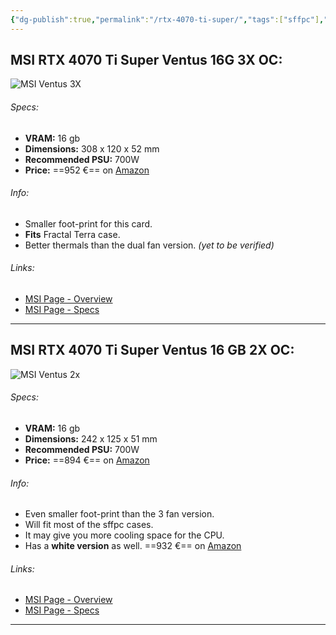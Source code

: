 ```yaml
---
{"dg-publish":true,"permalink":"/rtx-4070-ti-super/","tags":["sffpc"],"noteIcon":""}
---
```


## MSI RTX 4070 Ti Super Ventus 16G 3X OC:
![MSI Ventus 3X](https://asset.msi.com/resize/image/global/product/product_1704700728b47381906e632e94e297c71f2a71782b.png62405b38c58fe0f07fcef2367d8a9ba1/1024.png)
###### Specs:
- **VRAM:** 16 gb
- **Dimensions:** 308 x 120 x 52 mm
- **Recommended PSU:** 700W
- **Price:** ==952 €== on [Amazon](https://www.amazon.it/MSI-GeForce-VENTUS-Scheda-Gaming/dp/B0CQMRVZ3M/ref=sr_1_1?__mk_it_IT=%C3%85M%C3%85%C5%BD%C3%95%C3%91&crid=1LKGBVFUFXIYG&dib=eyJ2IjoiMSJ9.6Iu-CxyY1h67gKqec9-D0EjtfDhL7VonMgKCYmXL4yqqXH5rbg49r5F3Dmq6P0wB3-UkxIWx2tkgFX4b_9JD5gF4UEDRTHg4I2toCm_oN5Am2zw8FIKnc91SoGjO8RFHNJcTvxFacA4LqPCC8FS_rEOw-ihBDzw7BW9YQpIl5reyNT3PtsoPtVrticMjDLbff0FSodaal3b1CxSwpsI_mNgZxd_-kGAKPROxxhKdqNvOQzXrCeDoPB0mIfYPmSIZYwkpmbw65olbQZknfkbtHggrW_SZ2bAUua_WcdpNsyI.ZAIE6vX6D-SXd-hMNDH55mvIeWZ8X5x1wqD5MrSDk48&dib_tag=se&keywords=rtx%2B4070ti%2Bsuper&qid=1710060741&sprefix=rtx%2B4070ti%2Bsuper%2Caps%2C145&sr=8-1&ufe=app_do%3Aamzn1.fos.9d4f9b77-768c-4a4e-94ad-33674c20ab35&th=1)
###### Info:
- Smaller foot-print for this card.
- **Fits** Fractal Terra case.
- Better thermals than the dual fan version. *(yet to be verified)*
###### Links:
- [MSI Page - Overview](https://it.msi.com/Graphics-Card/GeForce-RTX-4070-Ti-SUPER-16G-VENTUS-3X-OC/Overview)
- [MSI Page - Specs](https://it.msi.com/Graphics-Card/GeForce-RTX-4070-Ti-SUPER-16G-VENTUS-3X-OC/Specification)

---
## MSI RTX 4070 Ti Super Ventus 16 GB 2X OC:
![MSI Ventus 2x](https://asset.msi.com/resize/image/global/product/product_170470264377d616a9bdabc8ad2871825e65198ef5.png62405b38c58fe0f07fcef2367d8a9ba1/1024.png)
###### Specs:
- **VRAM:** 16 gb
- **Dimensions:** 242 x 125 x 51 mm
- **Recommended PSU:** 700W
- **Price:** ==894 €== on [Amazon](https://www.amazon.it/MSI-RTX-16G-2X-OC/dp/B0CSKD1366/ref=sr_1_1?__mk_it_IT=%C3%85M%C3%85%C5%BD%C3%95%C3%91&crid=1U09A3KEWX179&dib=eyJ2IjoiMSJ9.gGe9THswhJJm1_Zp0SrtQ_nQflpH5t6x2OYZCIQ9YcF6TOlsaictq6YSFI2U8oBc6iW7c6n9npNHAzdeCKbpPLzbdh1smOBwswDab47ZqN8IIx-j7bi3Y6JGM8d3aHA1ju9Ta_fmtP0jCvvAOb3_KWKP0KUQg_qMYOUHI5wmB3CLMHFPXltdZNZZIqZA6QUurUZTZ2WLSjc3SeS4cG8alKjlpc23Cwm0fzDnyyx9lV7f2pvnxxOd3-j_bw0gw_eJZUmPbtWrtxqGWlpW0iuI2gvJhWm56r2I2TDWM5FCT-c.00gSBF2FXzqvHPBQLzPqE01JvwQK4ruRNwA7e2JQC7Q&dib_tag=se&keywords=rtx+4070ti+super+ventus&qid=1710062985&sprefix=rtx+4070ti+super+ventus%2Caps%2C122&sr=8-1&ufe=app_do%3Aamzn1.fos.9d4f9b77-768c-4a4e-94ad-33674c20ab35)

###### Info:
- Even smaller foot-print than the 3 fan version.
- Will fit most of the sffpc cases.
- It may give you more cooling space for the CPU.
- Has a **white version** as well. ==932 €== on [Amazon](https://www.amazon.it/MSI-GeForce-Super-Ventus-White/dp/B0CSDN1GS8/ref=sr_1_7?__mk_it_IT=%C3%85M%C3%85%C5%BD%C3%95%C3%91&crid=2U9XSD42DD3Y1&dib=eyJ2IjoiMSJ9.rOPWWnUq1ZiiHk271bLWhM9tlEPPUjOUESr97F6GPBbCtyPbyFy4hw1bYPd9iNmrBJEybMdN5KKk-nplEivGh6QROSLayFh-uaV8remLmd51GfdFR8G2eDGft1nqqL7hijqC56n4FxayqBkxxrtK7vbTG9CFVsInwFdzarjCfmiWXcaeyeF0FusG_AOqD2CgOiHa0UkDYfOuUm-hGK8b2gBaSfb5U4dFNrumm3VuKb_8yUt1lFUWBQN23KaStK2JeBVpCQOVywBUv64wWz9HhO8zHRyF28TnoXV5OkwXGDA.tmPz-hjajMg0rIEnXD07EBrYeB6QPDw1eVIftd_Ybgk&dib_tag=se&keywords=rtx+4070+super+ventus&qid=1710064195&sprefix=rtx+4070+super+ventus%2Caps%2C145&sr=8-7&ufe=app_do%3Aamzn1.fos.9d4f9b77-768c-4a4e-94ad-33674c20ab35)

###### Links:
- [MSI Page - Overview](https://www.msi.com/Graphics-Card/GeForce-RTX-4070-Ti-SUPER-16G-VENTUS-2X-OC/Overview)
- [MSI Page - Specs](https://www.msi.com/Graphics-Card/GeForce-RTX-4070-Ti-SUPER-16G-VENTUS-2X-OC/Specification)

---